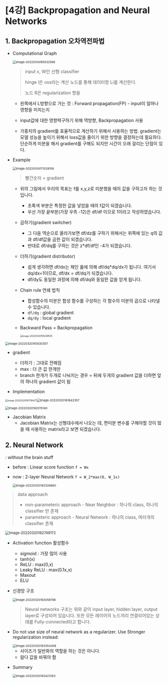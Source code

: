 # [4강] Backpropagation and Neural Networks

## 1. Backpropagation 오차역전파법

* Computational Graph 

  <img src="md-images/image-20220314165532566.png" alt="image-20220314165532566" style="zoom:67%;" />

  > input x, W인 선형 classifier
  >
  > hinge l은 oss라는 계산 노드를 통해 데이터항 Li를 계산한다.
  >
  > 노드 R은 regularization 항을 

  * 왼쪽에서 L방향으로 가는 것 : Forward propagation(FP) - input이 얼마나 영향을 미치는지

  * input값에 대한 영향력구하기 위해 역방향, Backpropagation 사용

  * 가중치의 gradient를 효율적으로 계산하기 위해서 사용하는 방법. gradient는 모델 성능을 높이기 위해서 loss값을 줄이기 위한 방향을 결정하는데 필요하다. 단순하게 미분을 해서 gradient를 구해도 되지만 시간이 오래 걸리는 단점이 있다.

    

* Example

  <img src="md-images/image-20220314171028156.png" alt="image-20220314171028156" style="zoom:67%;" />

  > 빨간숫자  = gradient

  * 위의 그림에서 우리의 목표는 f를 x,y,z로 미분했을 때의 값을 구하고자 하는 것 입니다.
    - 초록색 부분은 특정한 값을 넣었을 때의 f값이 되겠습니다.
    - 우선 가장 끝부분(가장 우측 -12)은 df/df 이므로 1이라고 작성하였습니다. 
  * 곱하기(gradient switcher) 
    - 그 다음 역순으로 올라가보면 df/dz를 구하기 위해서는 위쪽에 있는 q의 값과 df/df값을 곱한 값이 되겠습니다.
    - 반대로 df/dq를 구하는 것은 z*df/df인 -4가 되겠습니다.
  * 더하기(gradient distributor)
    - 쉽게 생각하면 df/dx는 체인 룰에 의해 df/dq*dq/dx가 됩니다. 여기서 dq/dx=1이므로, df/dx = df/dq가 되겠습니다.
    - df/dy도 동일한 과정에 의해 df/dq와 동일한 값을 얻게 됩니다.

  * Chain rule 연쇄 법칙 
    * 합성함수의 미분은 합성 함수를 구성하는 각 함수의 미분의 곱으로 나타낼 수 있습니다.
    * `df/dq` : global gradient
    * `dq/dy` : local gradient

  * Backward Pass = Backpropagation

    <img src="md-images/image-20220320155249535.png" alt="image-20220320155249535" style="zoom:50%;" />



<img src="md-images/image-20220320161430357.png" alt="image-20220320161430357" style="zoom:67%;" />

* gradient
  * 더하기 : 그대로 전해짐
  * max : 더 큰 값 한개만
  * branch 한개가 두개로 나눠지는 경우 = 뒤에 두개의 gradient 값을 더하면 앞의 하나의 gradient 값이 됨



* Implementation

<img src="md-images/image-20220320161756477.png" alt="image-20220320161756477" style="zoom: 50%;" /><img src="md-images/image-20220320161842357.png" alt="image-20220320161842357" style="zoom: 67%;" />

<img src="md-images/image-20220320162015140.png" alt="image-20220320162015140" style="zoom:67%;" />

* Jacobian Matrix
  - Jacobian Matrix는 선형대수에서 나오는 데, 편미분 변수를 구해야할 것이 많을 때 사용하는 matrix라고 보면 되겠습니다.





## 2. Neural Network

: without the brain stuff

* before : Linear score function `f = Wx`

* now : 2-layer Neural Network `f = W_2*max(0, W_1x)`

  <img src="md-images/image-20220320162326660.png" alt="image-20220320162326660" style="zoom:67%;" />

>  data approach
>
> - non-parameteric approach - Near Neighbor : 하나의 class, 하나의 classifier 만 존재
> - parameteric approach - Neural Network : 하나의 class, 여러개의 classifier 존재



<img src="md-images/image-20220320162749172.png" alt="image-20220320162749172" style="zoom:80%;" />

* Activation function 활성함수
  * sigmoid : 가장 많이 사용 
  * tanh(x)
  * ReLU : max(0,x)
  * Leaky ReLU : max(0.1x,x)
  * Maxout 
  * ELU 



* 신경망 구조

  <img src="md-images/image-20220320163058786.png" alt="image-20220320163058786" style="zoom:67%;" />

  > Neural networks 구조는 위와 같이 input layer, hidden layer, output layer로 구성되어 있습니다. 또한 모든 레이어의 노드끼리 연결되어있는 상태를 Fully-connected라고 합니다.



* Do not use size of neural network as a regularizer. Use Stronger regularization instead: 

  <img src="md-images/image-20220320163354308.png" alt="image-20220320163354308" style="zoom:67%;" />

  * 사이즈가 일반화의 역할을 하는 것은 아니다.
  * 람다 값을 바꿔야 함



* Summary

  <img src="md-images/image-20220320163421263.png" alt="image-20220320163421263" style="zoom:67%;" />
